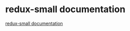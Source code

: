 # redux-small documentation
[redux-small documentation](https://aiwithcloud.com/2022/09/19/redux_small_documentation/)